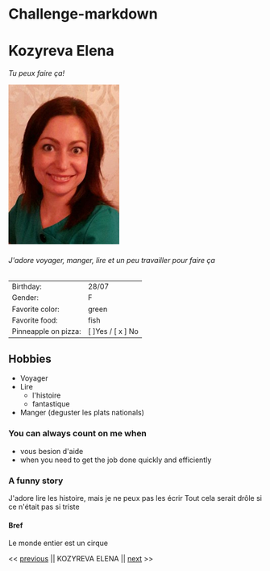 # Challenge-markdown

# Kozyreva Elena
*Tu peux faire ça!*

![photo](https://github.com/TozurElena/Challenge-markdown/blob/main/ElenaK.jpg)

###### J'adore voyager, manger, lire et un peu travailler pour faire ça


| | |
| --- | --- |
| Birthday: | 28/07|
| Gender: | F |
| Favorite color:|green|
| Favorite food: |fish |
| Pinneapple on pizza: |  [  ]Yes /  [ x ] No|

## Hobbies 
* Voyager
* Lire
  *   l'histoire
  *   fantastique
* Manger (deguster les plats nationals)

### You can always count on me when
* vous besion d'aide
* when you need to get the job done quickly and efficiently

### A funny story
J'adore lire les histoire, mais je ne peux pas les écrir
Tout cela serait drôle si ce n'était pas si triste
#### Bref
Le monde entier est un cirque

<< [previous](https://github.com/Daryl021) || KOZYREVA ELENA || [next](https://github.com/eliseprts) >>
